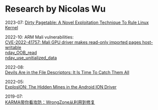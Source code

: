 # Research by Nicolas Wu

2023-07:
[Dirty Pagetable: A Novel Exploitation Technique To Rule Linux Kernel](https://yanglingxi1993.github.io/dirty_pagetable/dirty_pagetable.html)  


2022-10:
ARM Mali vulnerabilities:  
[CVE-2022-41757: Mali GPU driver makes read-only imported pages host-writable](https://yanglingxi1993.github.io/arm_mali_vulns/CVE-2022-41757/)  
[nday_OOB_read](https://yanglingxi1993.github.io/arm_mali_vulns/nday_OOB_read/)  
[nday_use_unitialized_data](https://yanglingxi1993.github.io/arm_mali_vulns/nday_use_unitialized_data/)  


2022-08:  
[Devils Are in the File Descriptors: It Is Time To Catch Them All](https://www.blackhat.com/us-22/briefings/schedule/index.html#devils-are-in-the-file-descriptors-it-is-time-to-catch-them-all-26536)  


2022-05:  
[ExplosION: The Hidden Mines in the Android ION Driver](https://blackhat.com/asia-22/briefings/schedule/index.html#explosion-the-hidden-mines-in-the-android-ion-driver-25848)  


2019-07:  
[KARMA带你看攻防：WrongZone从利用到修复](https://github.com/yanglingxi1993/slides/blob/main/KARMA%E5%B8%A6%E4%BD%A0%E7%9C%8B%E6%94%BB%E9%98%B2%EF%BC%9AWrongZone%E4%BB%8E%E5%88%A9%E7%94%A8%E5%88%B0%E4%BF%AE%E5%A4%8D.pdf)  
